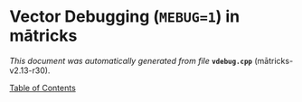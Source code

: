 
# Vector Debugging (`MEBUG=1`) in mātricks
_This document was automatically generated from file_ **`vdebug.cpp`** (mātricks-v2.13-r30).


[Table of Contents](README.md)
